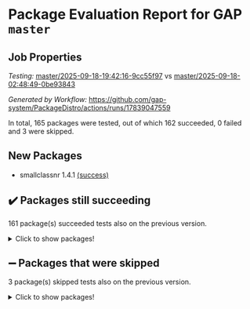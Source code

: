 # Package Evaluation Report for GAP `master`

## Job Properties

*Testing:* [master/2025-09-18-19:42:16-9cc55f97](https://github.com/gap-system/PackageDistro/blob/data/reports/master/2025-09-18-19:42:16-9cc55f97) vs [master/2025-09-18-02:48:49-0be93843](https://github.com/gap-system/PackageDistro/blob/data/reports/master/2025-09-18-02:48:49-0be93843)

*Generated by Workflow:* https://github.com/gap-system/PackageDistro/actions/runs/17839047559

In total, 165 packages were tested, out of which 162 succeeded, 0 failed and 3 were skipped.

## New Packages

- smallclassnr 1.4.1 [(success)](https://github.com/gap-system/PackageDistro/actions/runs/17839047559/job/50724294215)

## :heavy_check_mark: Packages still succeeding

161 package(s) succeeded tests also on the previous version.
<details><summary>Click to show packages!</summary>

- 4ti2interface 2024.11-01 [(success)](https://github.com/gap-system/PackageDistro/actions/runs/17839047559/job/50724293888)
- ace 5.7.0 [(success)](https://github.com/gap-system/PackageDistro/actions/runs/17839047559/job/50724293858)
- aclib 1.3.3 [(success)](https://github.com/gap-system/PackageDistro/actions/runs/17839047559/job/50724293872)
- agt 0.3.1 [(success)](https://github.com/gap-system/PackageDistro/actions/runs/17839047559/job/50724293867)
- alco 1.1.2 [(success)](https://github.com/gap-system/PackageDistro/actions/runs/17839047559/job/50724293869)
- alnuth 3.2.1 [(success)](https://github.com/gap-system/PackageDistro/actions/runs/17839047559/job/50724293898)
- anupq 3.3.2 [(success)](https://github.com/gap-system/PackageDistro/actions/runs/17839047559/job/50724293871)
- atlasrep 2.1.9 [(success)](https://github.com/gap-system/PackageDistro/actions/runs/17839047559/job/50724293877)
- autodoc 2025.05.09 [(success)](https://github.com/gap-system/PackageDistro/actions/runs/17839047559/job/50724293879)
- automata 1.16 [(success)](https://github.com/gap-system/PackageDistro/actions/runs/17839047559/job/50724293891)
- automgrp 1.3.3 [(success)](https://github.com/gap-system/PackageDistro/actions/runs/17839047559/job/50724293893)
- autpgrp 1.11.1 [(success)](https://github.com/gap-system/PackageDistro/actions/runs/17839047559/job/50724293887)
- cap 2025.09-02 [(success)](https://github.com/gap-system/PackageDistro/actions/runs/17839047559/job/50724293900)
- caratinterface 2.3.7 [(success)](https://github.com/gap-system/PackageDistro/actions/runs/17839047559/job/50724293874)
- cddinterface 2025.06.24 [(success)](https://github.com/gap-system/PackageDistro/actions/runs/17839047559/job/50724293878)
- circle 1.6.6 [(success)](https://github.com/gap-system/PackageDistro/actions/runs/17839047559/job/50724293905)
- classicpres 1.22 [(success)](https://github.com/gap-system/PackageDistro/actions/runs/17839047559/job/50724293933)
- cohomolo 1.6.11 [(success)](https://github.com/gap-system/PackageDistro/actions/runs/17839047559/job/50724293884)
- congruence 1.2.7 [(success)](https://github.com/gap-system/PackageDistro/actions/runs/17839047559/job/50724293925)
- corefreesub 0.6 [(success)](https://github.com/gap-system/PackageDistro/actions/runs/17839047559/job/50724293913)
- corelg 1.57 [(success)](https://github.com/gap-system/PackageDistro/actions/runs/17839047559/job/50724293912)
- crime 1.6 [(success)](https://github.com/gap-system/PackageDistro/actions/runs/17839047559/job/50724293904)
- crisp 1.4.8 [(success)](https://github.com/gap-system/PackageDistro/actions/runs/17839047559/job/50724293895)
- crypting 0.10.6 [(success)](https://github.com/gap-system/PackageDistro/actions/runs/17839047559/job/50724293911)
- cryst 4.1.29 [(success)](https://github.com/gap-system/PackageDistro/actions/runs/17839047559/job/50724293903)
- crystcat 1.1.10 [(success)](https://github.com/gap-system/PackageDistro/actions/runs/17839047559/job/50724293926)
- ctbllib 1.3.11 [(success)](https://github.com/gap-system/PackageDistro/actions/runs/17839047559/job/50724293967)
- cubefree 1.21 [(success)](https://github.com/gap-system/PackageDistro/actions/runs/17839047559/job/50724293936)
- curlinterface 2.4.2 [(success)](https://github.com/gap-system/PackageDistro/actions/runs/17839047559/job/50724293970)
- cvec 2.8.4 [(success)](https://github.com/gap-system/PackageDistro/actions/runs/17839047559/job/50724293956)
- datastructures 0.3.3 [(success)](https://github.com/gap-system/PackageDistro/actions/runs/17839047559/job/50724293982)
- deepthought 1.0.9 [(success)](https://github.com/gap-system/PackageDistro/actions/runs/17839047559/job/50724293977)
- design 1.8.2 [(success)](https://github.com/gap-system/PackageDistro/actions/runs/17839047559/job/50724293960)
- difsets 2.3.1 [(success)](https://github.com/gap-system/PackageDistro/actions/runs/17839047559/job/50724293952)
- digraphs 1.12.1 [(success)](https://github.com/gap-system/PackageDistro/actions/runs/17839047559/job/50724293947)
- edim 1.3.8 [(success)](https://github.com/gap-system/PackageDistro/actions/runs/17839047559/job/50724293951)
- example 4.4.1 [(success)](https://github.com/gap-system/PackageDistro/actions/runs/17839047559/job/50724293998)
- examplesforhomalg 2023.10-01 [(success)](https://github.com/gap-system/PackageDistro/actions/runs/17839047559/job/50724293974)
- factint 1.6.3 [(success)](https://github.com/gap-system/PackageDistro/actions/runs/17839047559/job/50724293999)
- ferret 1.0.15 [(success)](https://github.com/gap-system/PackageDistro/actions/runs/17839047559/job/50724293968)
- fga 1.5.0 [(success)](https://github.com/gap-system/PackageDistro/actions/runs/17839047559/job/50724293975)
- fining 1.5.6 [(success)](https://github.com/gap-system/PackageDistro/actions/runs/17839047559/job/50724293950)
- float 1.0.9 [(success)](https://github.com/gap-system/PackageDistro/actions/runs/17839047559/job/50724294027)
- format 1.4.4 [(success)](https://github.com/gap-system/PackageDistro/actions/runs/17839047559/job/50724293976)
- forms 1.2.13 [(success)](https://github.com/gap-system/PackageDistro/actions/runs/17839047559/job/50724294003)
- fplsa 1.2.7 [(success)](https://github.com/gap-system/PackageDistro/actions/runs/17839047559/job/50724293984)
- fr 2.4.13 [(success)](https://github.com/gap-system/PackageDistro/actions/runs/17839047559/job/50724294004)
- francy 2.0.3 [(success)](https://github.com/gap-system/PackageDistro/actions/runs/17839047559/job/50724294044)
- fwtree 1.3 [(success)](https://github.com/gap-system/PackageDistro/actions/runs/17839047559/job/50724293997)
- gapdoc 1.6.7 [(success)](https://github.com/gap-system/PackageDistro/actions/runs/17839047559/job/50724294008)
- gauss 2024.11-01 [(success)](https://github.com/gap-system/PackageDistro/actions/runs/17839047559/job/50724294046)
- gaussforhomalg 2024.08-01 [(success)](https://github.com/gap-system/PackageDistro/actions/runs/17839047559/job/50724293983)
- gbnp 1.1.0 [(success)](https://github.com/gap-system/PackageDistro/actions/runs/17839047559/job/50724293990)
- generalizedmorphismsforcap 2025.08-01 [(success)](https://github.com/gap-system/PackageDistro/actions/runs/17839047559/job/50724293985)
- genss 1.6.9 [(success)](https://github.com/gap-system/PackageDistro/actions/runs/17839047559/job/50724294009)
- gradedmodules 2024.12-01 [(success)](https://github.com/gap-system/PackageDistro/actions/runs/17839047559/job/50724294036)
- gradedringforhomalg 2024.07-01 [(success)](https://github.com/gap-system/PackageDistro/actions/runs/17839047559/job/50724294024)
- grape 4.9.3 [(success)](https://github.com/gap-system/PackageDistro/actions/runs/17839047559/job/50724293994)
- groupoids 1.79 [(success)](https://github.com/gap-system/PackageDistro/actions/runs/17839047559/job/50724293992)
- grpconst 2.6.5 [(success)](https://github.com/gap-system/PackageDistro/actions/runs/17839047559/job/50724294000)
- guarana 0.96.3 [(success)](https://github.com/gap-system/PackageDistro/actions/runs/17839047559/job/50724294010)
- guava 3.20 [(success)](https://github.com/gap-system/PackageDistro/actions/runs/17839047559/job/50724294002)
- hap 1.70 [(success)](https://github.com/gap-system/PackageDistro/actions/runs/17839047559/job/50724294017)
- hapcryst 0.1.15 [(success)](https://github.com/gap-system/PackageDistro/actions/runs/17839047559/job/50724294021)
- hecke 1.5.4 [(success)](https://github.com/gap-system/PackageDistro/actions/runs/17839047559/job/50724294040)
- help 4.0 [(success)](https://github.com/gap-system/PackageDistro/actions/runs/17839047559/job/50724294011)
- homalg 2024.01-01 [(success)](https://github.com/gap-system/PackageDistro/actions/runs/17839047559/job/50724294015)
- homalgtocas 2025.08-01 [(success)](https://github.com/gap-system/PackageDistro/actions/runs/17839047559/job/50724294028)
- ibnp 0.17 [(success)](https://github.com/gap-system/PackageDistro/actions/runs/17839047559/job/50724294274)
- idrel 2.48 [(success)](https://github.com/gap-system/PackageDistro/actions/runs/17839047559/job/50724294037)
- images 1.3.3 [(success)](https://github.com/gap-system/PackageDistro/actions/runs/17839047559/job/50724294074)
- inducereduce 1.1 [(success)](https://github.com/gap-system/PackageDistro/actions/runs/17839047559/job/50724294047)
- intpic 0.4.0 [(success)](https://github.com/gap-system/PackageDistro/actions/runs/17839047559/job/50724294025)
- io 4.9.3 [(success)](https://github.com/gap-system/PackageDistro/actions/runs/17839047559/job/50724294030)
- io_forhomalg 2023.02-04 [(success)](https://github.com/gap-system/PackageDistro/actions/runs/17839047559/job/50724294065)
- irredsol 1.4.4 [(success)](https://github.com/gap-system/PackageDistro/actions/runs/17839047559/job/50724294115)
- json 2.2.3 [(success)](https://github.com/gap-system/PackageDistro/actions/runs/17839047559/job/50724294083)
- jupyterkernel 1.5.1 [(success)](https://github.com/gap-system/PackageDistro/actions/runs/17839047559/job/50724294077)
- jupyterviz 1.5.6 [(success)](https://github.com/gap-system/PackageDistro/actions/runs/17839047559/job/50724294075)
- kan 1.37 [(success)](https://github.com/gap-system/PackageDistro/actions/runs/17839047559/job/50724294081)
- kbmag 1.5.11 [(success)](https://github.com/gap-system/PackageDistro/actions/runs/17839047559/job/50724294076)
- laguna 3.9.7 [(success)](https://github.com/gap-system/PackageDistro/actions/runs/17839047559/job/50724294059)
- liealgdb 2.2.1 [(success)](https://github.com/gap-system/PackageDistro/actions/runs/17839047559/job/50724294064)
- liepring 2.9.1 [(success)](https://github.com/gap-system/PackageDistro/actions/runs/17839047559/job/50724294099)
- liering 2.4.2 [(success)](https://github.com/gap-system/PackageDistro/actions/runs/17839047559/job/50724294130)
- linearalgebraforcap 2025.09-01 [(success)](https://github.com/gap-system/PackageDistro/actions/runs/17839047559/job/50724294084)
- lins 0.9 [(success)](https://github.com/gap-system/PackageDistro/actions/runs/17839047559/job/50724294092)
- localizeringforhomalg 2023.10-01 [(success)](https://github.com/gap-system/PackageDistro/actions/runs/17839047559/job/50724294069)
- loops 3.4.4 [(success)](https://github.com/gap-system/PackageDistro/actions/runs/17839047559/job/50724294100)
- lpres 1.1.1 [(success)](https://github.com/gap-system/PackageDistro/actions/runs/17839047559/job/50724294068)
- majoranaalgebras 1.5.2 [(success)](https://github.com/gap-system/PackageDistro/actions/runs/17839047559/job/50724294108)
- mapclass 1.4.6 [(success)](https://github.com/gap-system/PackageDistro/actions/runs/17839047559/job/50724294089)
- matgrp 0.72 [(success)](https://github.com/gap-system/PackageDistro/actions/runs/17839047559/job/50724294127)
- matricesforhomalg 2025.09-01 [(success)](https://github.com/gap-system/PackageDistro/actions/runs/17839047559/job/50724294124)
- modisom 3.0.0 [(success)](https://github.com/gap-system/PackageDistro/actions/runs/17839047559/job/50724294141)
- modulepresentationsforcap 2025.08-02 [(success)](https://github.com/gap-system/PackageDistro/actions/runs/17839047559/job/50724294116)
- modules 2024.12-01 [(success)](https://github.com/gap-system/PackageDistro/actions/runs/17839047559/job/50724294102)
- monoidalcategories 2025.08-02 [(success)](https://github.com/gap-system/PackageDistro/actions/runs/17839047559/job/50724294162)
- nconvex 2024.12-01 [(success)](https://github.com/gap-system/PackageDistro/actions/runs/17839047559/job/50724294171)
- nilmat 1.4.2 [(success)](https://github.com/gap-system/PackageDistro/actions/runs/17839047559/job/50724294110)
- nock 1.5 [(success)](https://github.com/gap-system/PackageDistro/actions/runs/17839047559/job/50724294080)
- normalizinterface 1.4.1 [(success)](https://github.com/gap-system/PackageDistro/actions/runs/17839047559/job/50724294085)
- nq 2.5.11 [(success)](https://github.com/gap-system/PackageDistro/actions/runs/17839047559/job/50724294125)
- numericalsgps 1.4.0 [(success)](https://github.com/gap-system/PackageDistro/actions/runs/17839047559/job/50724294121)
- openmath 11.5.3 [(success)](https://github.com/gap-system/PackageDistro/actions/runs/17839047559/job/50724294157)
- orb 5.0.1 [(success)](https://github.com/gap-system/PackageDistro/actions/runs/17839047559/job/50724294134)
- packagemanager 1.6.3 [(success)](https://github.com/gap-system/PackageDistro/actions/runs/17839047559/job/50724294112)
- patternclass 2.4.5 [(success)](https://github.com/gap-system/PackageDistro/actions/runs/17839047559/job/50724294119)
- permut 2.0.5 [(success)](https://github.com/gap-system/PackageDistro/actions/runs/17839047559/job/50724294139)
- polenta 1.3.11 [(success)](https://github.com/gap-system/PackageDistro/actions/runs/17839047559/job/50724294137)
- polycyclic 2.17 [(success)](https://github.com/gap-system/PackageDistro/actions/runs/17839047559/job/50724294145)
- polymaking 0.8.7 [(success)](https://github.com/gap-system/PackageDistro/actions/runs/17839047559/job/50724294153)
- primgrp 4.0.0 [(success)](https://github.com/gap-system/PackageDistro/actions/runs/17839047559/job/50724294151)
- profiling 2.6.2 [(success)](https://github.com/gap-system/PackageDistro/actions/runs/17839047559/job/50724294170)
- qdistrnd 0.9.5 [(success)](https://github.com/gap-system/PackageDistro/actions/runs/17839047559/job/50724294140)
- qpa 1.35 [(success)](https://github.com/gap-system/PackageDistro/actions/runs/17839047559/job/50724294175)
- quagroup 1.8.4 [(success)](https://github.com/gap-system/PackageDistro/actions/runs/17839047559/job/50724294173)
- radiroot 2.9 [(success)](https://github.com/gap-system/PackageDistro/actions/runs/17839047559/job/50724294198)
- rcwa 4.7.1 [(success)](https://github.com/gap-system/PackageDistro/actions/runs/17839047559/job/50724294195)
- rds 1.8 [(success)](https://github.com/gap-system/PackageDistro/actions/runs/17839047559/job/50724294212)
- recog 1.4.4 [(success)](https://github.com/gap-system/PackageDistro/actions/runs/17839047559/job/50724294219)
- repndecomp 1.3.1 [(success)](https://github.com/gap-system/PackageDistro/actions/runs/17839047559/job/50724294180)
- repsn 3.1.2 [(success)](https://github.com/gap-system/PackageDistro/actions/runs/17839047559/job/50724294201)
- resclasses 4.7.3 [(success)](https://github.com/gap-system/PackageDistro/actions/runs/17839047559/job/50724294210)
- ringsforhomalg 2024.11-02 [(success)](https://github.com/gap-system/PackageDistro/actions/runs/17839047559/job/50724294218)
- sco 2023.08-01 [(success)](https://github.com/gap-system/PackageDistro/actions/runs/17839047559/job/50724294209)
- scscp 2.4.4 [(success)](https://github.com/gap-system/PackageDistro/actions/runs/17839047559/job/50724294246)
- semigroups 5.5.4 [(success)](https://github.com/gap-system/PackageDistro/actions/runs/17839047559/job/50724294176)
- sglppow 2.4 [(success)](https://github.com/gap-system/PackageDistro/actions/runs/17839047559/job/50724294194)
- sgpviz 0.999.6 [(success)](https://github.com/gap-system/PackageDistro/actions/runs/17839047559/job/50724294208)
- simpcomp 2.1.14 [(success)](https://github.com/gap-system/PackageDistro/actions/runs/17839047559/job/50724294213)
- singular 2025.08.26 [(success)](https://github.com/gap-system/PackageDistro/actions/runs/17839047559/job/50724294217)
- sl2reps 1.1 [(success)](https://github.com/gap-system/PackageDistro/actions/runs/17839047559/job/50724294211)
- sla 1.6.2 [(success)](https://github.com/gap-system/PackageDistro/actions/runs/17839047559/job/50724294216)
- smallantimagmas 0.4.1 [(success)](https://github.com/gap-system/PackageDistro/actions/runs/17839047559/job/50724294233)
- smallgrp 1.5.4 [(success)](https://github.com/gap-system/PackageDistro/actions/runs/17839047559/job/50724294270)
- smallsemi 0.7.2 [(success)](https://github.com/gap-system/PackageDistro/actions/runs/17839047559/job/50724294202)
- sonata 2.9.6 [(success)](https://github.com/gap-system/PackageDistro/actions/runs/17839047559/job/50724294268)
- sophus 1.27 [(success)](https://github.com/gap-system/PackageDistro/actions/runs/17839047559/job/50724294226)
- sotgrps 1.3 [(success)](https://github.com/gap-system/PackageDistro/actions/runs/17839047559/job/50724294222)
- spinsym 1.5.2 [(success)](https://github.com/gap-system/PackageDistro/actions/runs/17839047559/job/50724294221)
- standardff 1.0 [(success)](https://github.com/gap-system/PackageDistro/actions/runs/17839047559/job/50724294225)
- symbcompcc 1.3.2 [(success)](https://github.com/gap-system/PackageDistro/actions/runs/17839047559/job/50724294240)
- thelma 1.3 [(success)](https://github.com/gap-system/PackageDistro/actions/runs/17839047559/job/50724294228)
- tomlib 1.2.11 [(success)](https://github.com/gap-system/PackageDistro/actions/runs/17839047559/job/50724294230)
- toolsforhomalg 2025.05-01 [(success)](https://github.com/gap-system/PackageDistro/actions/runs/17839047559/job/50724294235)
- toric 1.9.6 [(success)](https://github.com/gap-system/PackageDistro/actions/runs/17839047559/job/50724294258)
- transgrp 3.6.5 [(success)](https://github.com/gap-system/PackageDistro/actions/runs/17839047559/job/50724294239)
- typeset 1.2.3 [(success)](https://github.com/gap-system/PackageDistro/actions/runs/17839047559/job/50724294245)
- ugaly 4.1.3 [(success)](https://github.com/gap-system/PackageDistro/actions/runs/17839047559/job/50724294257)
- unipot 1.6 [(success)](https://github.com/gap-system/PackageDistro/actions/runs/17839047559/job/50724294264)
- unitlib 5.0.0 [(success)](https://github.com/gap-system/PackageDistro/actions/runs/17839047559/job/50724294262)
- utils 0.92 [(success)](https://github.com/gap-system/PackageDistro/actions/runs/17839047559/job/50724294278)
- uuid 0.7 [(success)](https://github.com/gap-system/PackageDistro/actions/runs/17839047559/job/50724294251)
- walrus 0.9991 [(success)](https://github.com/gap-system/PackageDistro/actions/runs/17839047559/job/50724294281)
- wedderga 4.11.1 [(success)](https://github.com/gap-system/PackageDistro/actions/runs/17839047559/job/50724294297)
- wpe 0.8 [(success)](https://github.com/gap-system/PackageDistro/actions/runs/17839047559/job/50724294314)
- xmod 2.95 [(success)](https://github.com/gap-system/PackageDistro/actions/runs/17839047559/job/50724294324)
- xmodalg 1.32 [(success)](https://github.com/gap-system/PackageDistro/actions/runs/17839047559/job/50724294286)
- yangbaxter 0.10.7 [(success)](https://github.com/gap-system/PackageDistro/actions/runs/17839047559/job/50724294298)
- zeromqinterface 0.17 [(success)](https://github.com/gap-system/PackageDistro/actions/runs/17839047559/job/50724294328)
</details>

## :heavy_minus_sign: Packages that were skipped

3 package(s) skipped tests also on the previous version.
<details><summary>Click to show packages!</summary>

- browse 1.8.21 [(skipped)](https://github.com/gap-system/PackageDistro/actions/runs/17839047559/job/50723598439)
- itc 1.5.1 [(skipped)](https://github.com/gap-system/PackageDistro/actions/runs/17839047559/job/50723598439)
- xgap 4.33 [(skipped)](https://github.com/gap-system/PackageDistro/actions/runs/17839047559/job/50723598439)
</details>

